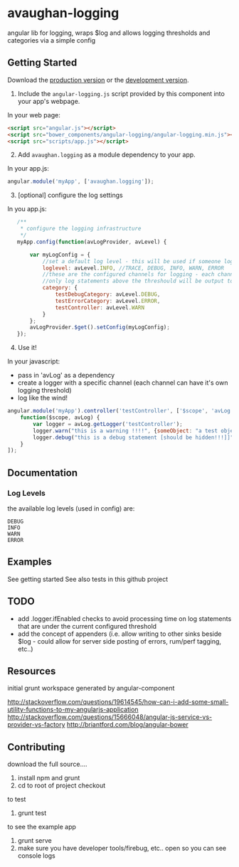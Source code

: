 # avaughan-logging

angular lib for logging, wraps $log and allows logging thresholds and categories via a simple config

## Getting Started

Download the [production version][min] or the [development version][max].

[min]: https://raw.github.com/aronvaughan/angular-logging/master/dist/angular-logging.min.js
[max]: https://raw.github.com/aronvaughan/angular-logging/master/dist/angular-logging.js

1. Include the `angular-logging.js` script provided by this component into your app's webpage.

In your web page:

```html
<script src="angular.js"></script>
<script src="bower_components/angular-logging/angular-logging.min.js"></script>
<script src="scripts/app.js"></script>
```

2. Add `avaughan.logging` as a module dependency to your app.

In your app.js:

```js
angular.module('myApp', ['avaughan.logging']);
```

3. [optional] configure the log settings

In you app.js:

```js
   /**
    * configure the logging infrastructure
    */
   myApp.config(function(avLogProvider, avLevel) {

       var myLogConfig = {
           //set a default log level - this will be used if someone logs under a category that is not defined below
           loglevel: avLevel.INFO, //TRACE, DEBUG, INFO, WARN, ERROR
           //these are the configured channels for logging - each channel can have it's own threshold
           //only log statements above the threshould will be output to the underlying $log
           category: {
               testDebugCategory: avLevel.DEBUG,
               testErrorCategory: avLevel.ERROR,
               testController: avLevel.WARN
           }
       };
       avLogProvider.$get().setConfig(myLogConfig);
   });
```

4. Use it!

In your javascript:

* pass in 'avLog' as a dependency
* create a logger with a specific channel (each channel can have it's own logging threshold)
* log like the wind!

```js
angular.module('myApp').controller('testController', ['$scope', 'avLog',
    function($scope, avLog) {
        var logger = avLog.getLogger('testController');
        logger.warn("this is a warning !!!!", {someObject: "a test object"}); //this will be logged - the configured level is WARN
        logger.debug("this is a debug statement [should be hidden!!!]]"); //this will not be logged - the configured level is WARN
    }
]);
```

## Documentation

### Log Levels

the available log levels (used in config) are:
```
DEBUG
INFO
WARN
ERROR
```

## Examples
See getting started
See also tests in this github project

## TODO

* add .logger.if<XLevel>Enabled checks to avoid processing time on log statements that are under the current configured threshold
* add the concept of appenders (i.e. allow writing to other sinks beside $log - could allow for server side posting of errors, rum/perf tagging, etc..)

## Resources

initial grunt workspace generated by angular-component

http://stackoverflow.com/questions/19614545/how-can-i-add-some-small-utility-functions-to-my-angularjs-application
http://stackoverflow.com/questions/15666048/angular-js-service-vs-provider-vs-factory
http://briantford.com/blog/angular-bower

## Contributing

download the full source....

1. install npm and grunt
2. cd to root of project checkout

to test

1. grunt test

to see the example app

1. grunt serve
2. make sure you have developer tools/firebug, etc.. open so you can see console logs

